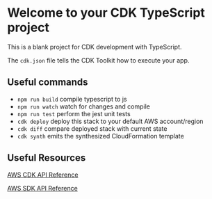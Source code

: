 # Welcome to your CDK TypeScript project

This is a blank project for CDK development with TypeScript.

The `cdk.json` file tells the CDK Toolkit how to execute your app.

## Useful commands

* `npm run build`   compile typescript to js
* `npm run watch`   watch for changes and compile
* `npm run test`    perform the jest unit tests
* `cdk deploy`      deploy this stack to your default AWS account/region
* `cdk diff`        compare deployed stack with current state
* `cdk synth`       emits the synthesized CloudFormation template

## Useful Resources

[AWS CDK API Reference](https://docs.aws.amazon.com/cdk/api/v2/docs/aws-construct-library.html)

[AWS SDK API Reference](https://docs.aws.amazon.com/AWSJavaScriptSDK/latest/)
